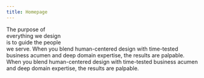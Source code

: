 ```yaml
---
title: Homepage
---
```


<title-block>
The purpose of<br>
everything we design<br>
<span>is to guide the people<br>
we serve.</span></title-block>

<background color="white">
<!--  -->
When you blend human-centered design with time-tested business acumen and deep domain expertise, the results are palpable.
<!--  -->
</background>

<background color="gray">
<!--  -->
When you blend human-centered design with time-tested business acumen and deep domain expertise, the results are palpable.
<!--  -->
</background>
